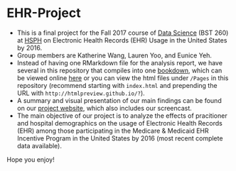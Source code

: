# EHR-Project
- This is a final project for the Fall 2017 course of [Data Science](http://datasciencelabs.github.io/) (BST 260) at [HSPH](https://www.hsph.harvard.edu/) on Electronic Health Records (EHR) Usage in the United States by 2016.
- Group members are Katherine Wang, Lauren Yoo, and Eunice Yeh.
- Instead of having one RMarkdown file for the analysis report, we have several in this repository that compiles into one [bookdown](https://bookdown.org/yihui/bookdown/), which can be viewed online [here](http://EHR-Project.github.io/) or you can view the html files under `/Pages` in this repository (recommend starting with `index.html` and prepending the URL with `http://htmlpreview.github.io/?`).
- A summary and visual presentation of our main findings can be found on our [project website](http://BST-260-Final-Project.github.io/), which also includes our screencast.
- The main objective of our project is to analyze the effects of pracitioner and hospital demographics on the usage of Electronic Health Records (EHR) among those participating in the Medicare & Medicaid EHR Incentive Program in the United States by 2016 (most recent complete data available).

Hope you enjoy!
